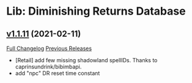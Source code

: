 # Lib: Diminishing Returns Database

## [v1.1.11](https://github.com/wardz/DRList-1.0/tree/v1.1.11) (2021-02-11)
[Full Changelog](https://github.com/wardz/DRList-1.0/compare/v1.1.10...v1.1.11) [Previous Releases](https://github.com/wardz/DRList-1.0/releases)

- [Retail] add few missing shadowland spellIDs. Thanks to caprinsundrink/bibimbapi.  
- add "npc" DR reset time constant  

